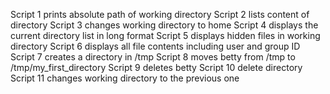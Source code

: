 Script 1 prints absolute path of working directory
Script 2 lists content of directory
Script 3 changes working directory to home
Script 4 displays the current directory list in long format
Script 5 displays hidden files in working directory
Script 6 displays all file contents including user and group ID
Script 7 creates a directory in /tmp
Script 8 moves betty from /tmp to /tmp/my_first_directory
Script 9 deletes betty
Script 10 delete directory
Script 11 changes working directory to the previous one
